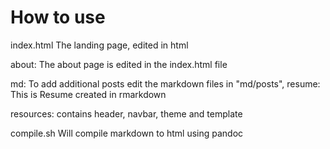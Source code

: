 # How to use


index.html  The landing page, edited in html

about: The about page is edited in the index.html file

md: To add additional posts edit the markdown files in "md/posts", 
resume: This is Resume created in rmarkdown

resources: contains header, navbar, theme and template


compile.sh Will compile markdown to html using pandoc


